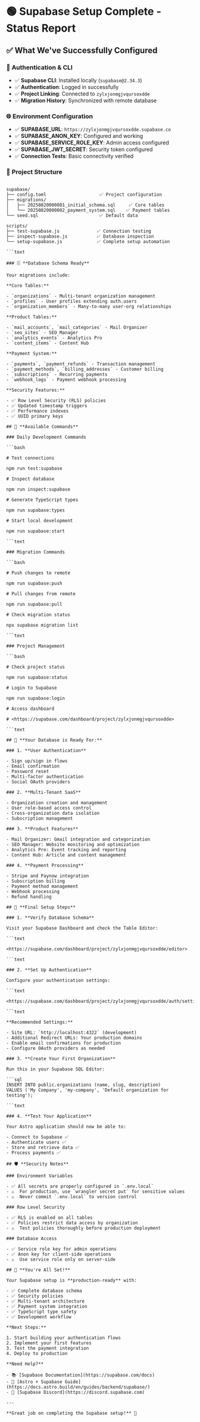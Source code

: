 # 🟢 Supabase Setup Complete - Status Report

## ✅ **What We've Successfully Configured**

### 🔐 **Authentication & CLI**

- ✅ **Supabase CLI**: Installed locally (`supabase@2.34.3`)
- ✅ **Authentication**: Logged in successfully
- ✅ **Project Linking**: Connected to `zylxjonmgjvqursoxdde`
- ✅ **Migration History**: Synchronized with remote database

### 🌐 **Environment Configuration**

- ✅ **SUPABASE_URL**: `https://zylxjonmgjvqursoxdde.supabase.co`
- ✅ **SUPABASE_ANON_KEY**: Configured and working
- ✅ **SUPABASE_SERVICE_ROLE_KEY**: Admin access configured
- ✅ **SUPABASE_JWT_SECRET**: Security token configured
- ✅ **Connection Tests**: Basic connectivity verified

### 📁 **Project Structure**

```text

supabase/
├── config.toml                    ✅ Project configuration
├── migrations/
│   ├── 20250820000001_initial_schema.sql     ✅ Core tables
│   └── 20250820000002_payment_system.sql    ✅ Payment tables
└── seed.sql                       ✅ Default data

scripts/
├── test-supabase.js              ✅ Connection testing
├── inspect-supabase.js           ✅ Database inspection
└── setup-supabase.js             ✅ Complete setup automation

```text

### 🗄️ **Database Schema Ready**

Your migrations include:

**Core Tables:**

- `organizations` - Multi-tenant organization management
- `profiles` - User profiles extending auth.users
- `organization_members` - Many-to-many user-org relationships

**Product Tables:**

- `mail_accounts`, `mail_categories` - Mail Organizer
- `seo_sites` - SEO Manager
- `analytics_events` - Analytics Pro
- `content_items` - Content Hub

**Payment System:**

- `payments`, `payment_refunds` - Transaction management
- `payment_methods`, `billing_addresses` - Customer billing
- `subscriptions` - Recurring payments
- `webhook_logs` - Payment webhook processing

**Security Features:**

- ✅ Row Level Security (RLS) policies
- ✅ Updated timestamp triggers
- ✅ Performance indexes
- ✅ UUID primary keys

## 🎯 **Available Commands**

### Daily Development Commands

```bash

# Test connections

npm run test:supabase

# Inspect database

npm run inspect:supabase

# Generate TypeScript types

npm run supabase:types

# Start local development

npm run supabase:start

```text

### Migration Commands

```bash

# Push changes to remote

npm run supabase:push

# Pull changes from remote

npm run supabase:pull

# Check migration status

npx supabase migration list

```text

### Project Management

```bash

# Check project status

npm run supabase:status

# Login to Supabase

npm run supabase:login

# Access dashboard

# <https://supabase.com/dashboard/project/zylxjonmgjvqursoxdde>

```text

## 🚀 **Your Database is Ready For:**

### 1. **User Authentication**

- Sign up/sign in flows
- Email confirmation
- Password reset
- Multi-factor authentication
- Social OAuth providers

### 2. **Multi-Tenant SaaS**

- Organization creation and management
- User role-based access control
- Cross-organization data isolation
- Subscription management

### 3. **Product Features**

- Mail Organizer: Gmail integration and categorization
- SEO Manager: Website monitoring and optimization
- Analytics Pro: Event tracking and reporting
- Content Hub: Article and content management

### 4. **Payment Processing**

- Stripe and Paynow integration
- Subscription billing
- Payment method management
- Webhook processing
- Refund handling

## 🔧 **Final Setup Steps**

### 1. **Verify Database Schema**

Visit your Supabase Dashboard and check the Table Editor:

```text

<https://supabase.com/dashboard/project/zylxjonmgjvqursoxdde/editor>

```text

### 2. **Set Up Authentication**

Configure your authentication settings:

```text

<https://supabase.com/dashboard/project/zylxjonmgjvqursoxdde/auth/settings>

```text

**Recommended Settings:**

- Site URL: `http://localhost:4322` (development)
- Additional Redirect URLs: Your production domains
- Enable email confirmations for production
- Configure OAuth providers as needed

### 3. **Create Your First Organization**

Run this in your Supabase SQL Editor:

```sql
INSERT INTO public.organizations (name, slug, description)
VALUES ('My Company', 'my-company', 'Default organization for testing');

```text

### 4. **Test Your Application**

Your Astro application should now be able to:

- Connect to Supabase ✅
- Authenticate users ✅
- Store and retrieve data ✅
- Process payments ✅

## 🛡️ **Security Notes**

### Environment Variables

- ✅ All secrets are properly configured in `.env.local`
- ⚠️  For production, use `wrangler secret put` for sensitive values
- ⚠️  Never commit `.env.local` to version control

### Row Level Security

- ✅ RLS is enabled on all tables
- ✅ Policies restrict data access by organization
- ⚠️  Test policies thoroughly before production deployment

### Database Access

- ✅ Service role key for admin operations
- ✅ Anon key for client-side operations
- ⚠️  Use service role only on server-side

## 🎉 **You're All Set!**

Your Supabase setup is **production-ready** with:

- ✅ Complete database schema
- ✅ Security policies
- ✅ Multi-tenant architecture
- ✅ Payment system integration
- ✅ TypeScript type safety
- ✅ Development workflow

**Next Steps:**

1. Start building your authentication flows
2. Implement your first features
3. Test the payment integration
4. Deploy to production

**Need Help?**

- 📚 [Supabase Documentation](https://supabase.com/docs)
- 🔧 [Astro + Supabase Guide](https://docs.astro.build/en/guides/backend/supabase/)
- 💬 [Supabase Discord](https://discord.supabase.com)

---

**Great job on completing the Supabase setup!** 🚀
